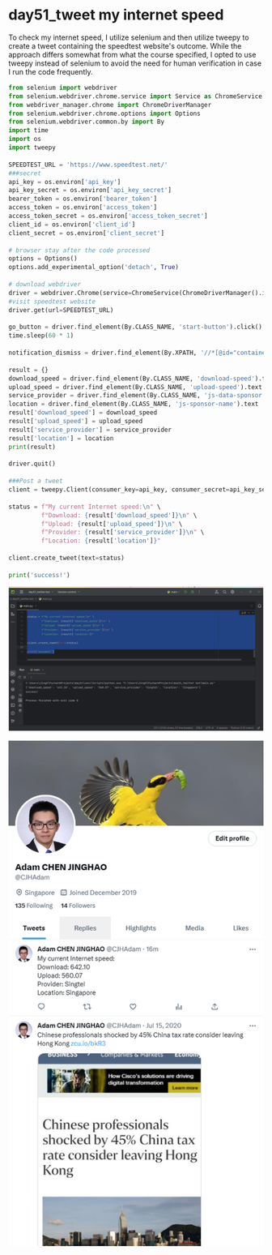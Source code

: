 # day51_tweet my internet speed

To check my internet speed, I utilize selenium and then utilize tweepy to create a tweet containing the speedtest website's outcome. While the approach differs somewhat from what the course specified, I opted to use tweepy instead of selenium to avoid the need for human verification in case I run the code frequently.

```python
from selenium import webdriver
from selenium.webdriver.chrome.service import Service as ChromeService
from webdriver_manager.chrome import ChromeDriverManager
from selenium.webdriver.chrome.options import Options
from selenium.webdriver.common.by import By
import time
import os
import tweepy

SPEEDTEST_URL = 'https://www.speedtest.net/'
###secret
api_key = os.environ['api_key']
api_key_secret = os.environ['api_key_secret']
bearer_token = os.environ['bearer_token']
access_token = os.environ['access_token']
access_token_secret = os.environ['access_token_secret']
client_id = os.environ['client_id']
client_secret = os.environ['client_secret']

# browser stay after the code processed
options = Options()
options.add_experimental_option('detach', True)

# download webdriver
driver = webdriver.Chrome(service=ChromeService(ChromeDriverManager().install()), options=options)
#visit speedtest website
driver.get(url=SPEEDTEST_URL)

go_button = driver.find_element(By.CLASS_NAME, 'start-button').click()
time.sleep(60 * 1)

notification_dismiss = driver.find_element(By.XPATH, '//*[@id="container"]/div/div[3]/div/div/div/div[2]/div[3]/div[3]/div/div[8]/div/a').click()

result = {}
download_speed = driver.find_element(By.CLASS_NAME, 'download-speed').text
upload_speed = driver.find_element(By.CLASS_NAME, 'upload-speed').text
service_provider = driver.find_element(By.CLASS_NAME, 'js-data-sponsor').text
location = driver.find_element(By.CLASS_NAME, 'js-sponsor-name').text
result['download_speed'] = download_speed
result['upload_speed'] = upload_speed
result['service_provider'] = service_provider
result['location'] = location
print(result)

driver.quit()

###Post a tweet
client = tweepy.Client(consumer_key=api_key, consumer_secret=api_key_secret, access_token=access_token, access_token_secret=access_token_secret)

status = f"My current Internet speed:\n" \
         f"Download: {result['download_speed']}\n" \
         f"Upload: {result['upload_speed']}\n" \
         f"Provider: {result['service_provider']}\n" \
         f"Location: {result['location']}"

client.create_tweet(text=status)

print('success!')
```

![Untitled](Untitled%2011.png)

![Untitled](Untitled%2012.png)